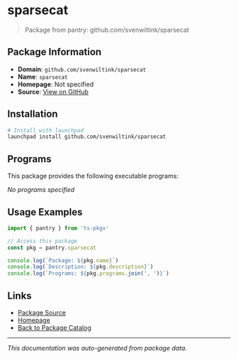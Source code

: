 # sparsecat

> Package from pantry: github.com/svenwiltink/sparsecat

## Package Information

- **Domain**: `github.com/svenwiltink/sparsecat`
- **Name**: `sparsecat`
- **Homepage**: Not specified
- **Source**: [View on GitHub](https://github.com/pkgxdev/pantry/tree/main/projects/github.com/svenwiltink/sparsecat/package.yml)

## Installation

```bash
# Install with launchpad
launchpad install github.com/svenwiltink/sparsecat
```

## Programs

This package provides the following executable programs:

*No programs specified*

## Usage Examples

```typescript
import { pantry } from 'ts-pkgx'

// Access this package
const pkg = pantry.sparsecat

console.log(`Package: ${pkg.name}`)
console.log(`Description: ${pkg.description}`)
console.log(`Programs: ${pkg.programs.join(', ')}`)
```

## Links

- [Package Source](https://github.com/pkgxdev/pantry/tree/main/projects/github.com/svenwiltink/sparsecat/package.yml)
- [Homepage](#)
- [Back to Package Catalog](../../../package-catalog.md)

---

*This documentation was auto-generated from package data.*
